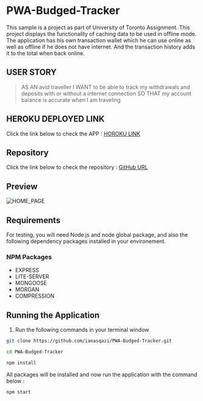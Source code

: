 # **PWA-Budged-Tracker**

This sample is a project as part of University of Toronto Assignment. This project displays the functionality of caching data to be used in offline mode. The application has his own transaction wallet which he can use online as well as offline if he does not have internet. And the transaction history adds it to the total when back online. 

## USER STORY 

> AS AN avid traveller
> I WANT to be able to track my withdrawals and deposits with or without a internet connection
> SO THAT my account balance is accurate when I am traveling

## HEROKU DEPLOYED LINK 

Click the link below to check the APP :
[HOROKU LINK](https://intense-shore-05475.herokuapp.com/)

## Repository 

Click the link below to check the repository :
[GitHub URL](https://github.com/ianasqazi/PWA-Budged-Tracker)

## Preview

![HOME_PAGE](/screenshots/homepage.png)

## Requirements

For testing, you will need Node.js and node global package, and also the following dependency packages installed in your environement.  


### NPM Packages

- EXPRESS
- LITE-SERVER
- MONGOOSE
- MORGAN
- COMPRESSION

## Running the Application

1. Run the following commands in your terminal window 

```bash
git clone https://github.com/ianasqazi/PWA-Budged-Tracker.git

cd PWA-Budged-Tracker

npm install
```

<!-- 2. Run the seeder file if running on local machine or app connected on HEROKU - JAWS DB
```bash
node seeders/seed.js
``` -->

All packages will be installed and now run the application with the command below : 

```bash
npm start
```